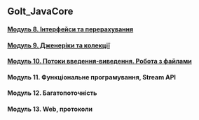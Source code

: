 ## GoIt_JavaCore
#### [Модуль 8. Інтерфейси та перерахування](https://github.com/Gr1Lzy/GoIt_JavaCore/tree/Module8)
#### [Модуль 9. Дженеріки та колекції](https://github.com/Gr1Lzy/GoIt_JavaCore/tree/Module9)
#### [Модуль 10. Потоки введення-виведення. Робота з файлами](https://github.com/Gr1Lzy/GoIt_JavaCore/tree/Module10)
#### Модуль 11. Функціональне програмування, Stream API
#### Модуль 12. Багатопоточність
#### Модуль 13. Web, протоколи
